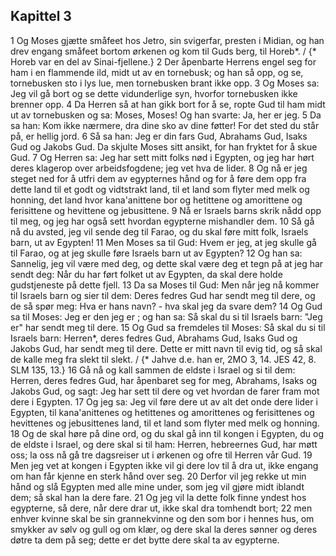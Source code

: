 ## Kapittel 3

1 Og Moses gjætte småfeet hos Jetro, sin svigerfar, presten i Midian, og han drev engang småfeet bortom ørkenen og kom til Guds berg, til Horeb*. / {* Horeb var en del av Sinai-fjellene.}
2 Der åpenbarte Herrens engel seg for ham i en flammende ild, midt ut av en tornebusk; og han så opp, og se, tornebusken sto i lys lue, men tornebusken brant ikke opp.
3 Og Moses sa: Jeg vil gå bort og se dette vidunderlige syn, hvorfor tornebusken ikke brenner opp.
4 Da Herren så at han gikk bort for å se, ropte Gud til ham midt ut av tornebusken og sa: Moses, Moses! Og han svarte: Ja, her er jeg.
5 Da sa han: Kom ikke nærmere, dra dine sko av dine føtter! For det sted du står på, er hellig jord.
6 Så sa han: Jeg er din fars Gud, Abrahams Gud, Isaks Gud og Jakobs Gud. Da skjulte Moses sitt ansikt, for han fryktet for å skue Gud.
7 Og Herren sa: Jeg har sett mitt folks nød i Egypten, og jeg har hørt deres klagerop over arbeidsfogdene; jeg vet hva de lider.
8 Og nå er jeg steget ned for å utfri dem av egypternes hånd og for å føre dem opp fra dette land til et godt og vidtstrakt land, til et land som flyter med melk og honning, det land hvor kana'anittene bor og hetittene og amorittene og ferisittene og hevittene og jebusittene.
9 Nå er Israels barns skrik nådd opp til meg, og jeg har også sett hvordan egypterne mishandler dem.
10 Så gå nå du avsted, jeg vil sende deg til Farao, og du skal føre mitt folk, Israels barn, ut av Egypten!
11 Men Moses sa til Gud: Hvem er jeg, at jeg skulle gå til Farao, og at jeg skulle føre Israels barn ut av Egypten?
12 Og han sa: Sannelig, jeg vil være med deg, og dette skal være deg et tegn på at jeg har sendt deg: Når du har ført folket ut av Egypten, da skal dere holde gudstjeneste på dette fjell.
13 Da sa Moses til Gud: Men når jeg nå kommer til Israels barn og sier til dem: Deres fedres Gud har sendt meg til dere, og de så spør meg: Hva er hans navn? - hva skal jeg da svare dem?
14 Og Gud sa til Moses: Jeg er den jeg er ; og han sa: Så skal du si til Israels barn: "Jeg er" har sendt meg til dere.
15 Og Gud sa fremdeles til Moses: Så skal du si til Israels barn: Herren*, deres fedres Gud, Abrahams Gud, Isaks Gud og Jakobs Gud, har sendt meg til dere. Dette er mitt navn til evig tid, og så skal de kalle meg fra slekt til slekt. / {* Jahve d.e. han er, 2MO 3, 14. JES 42, 8. SLM 135, 13.}
16 Gå nå og kall sammen de eldste i Israel og si til dem: Herren, deres fedres Gud, har åpenbaret seg for meg, Abrahams, Isaks og Jakobs Gud, og sagt: Jeg har sett til dere og vet hvordan de farer fram mot dere i Egypten.
17 Og jeg sa: Jeg vil føre dere ut av alt det onde dere lider i Egypten, til kana'anittenes og hetittenes og amorittenes og ferisittenes og hevittenes og jebusittenes land, til et land som flyter med melk og honning.
18 Og de skal høre på dine ord, og du skal gå inn til kongen i Egypten, du og de eldste i Israel, og dere skal si til ham: Herren, hebreernes Gud, har møtt oss; la oss nå gå tre dagsreiser ut i ørkenen og ofre til Herren vår Gud.
19 Men jeg vet at kongen i Egypten ikke vil gi dere lov til å dra ut, ikke engang om han får kjenne en sterk hånd over seg.
20 Derfor vil jeg rekke ut min hånd og slå Egypten med alle mine under, som jeg vil gjøre midt iblandt dem; så skal han la dere fare.
21 Og jeg vil la dette folk finne yndest hos egypterne, så dere, når dere drar ut, ikke skal dra tomhendt bort;
22 men enhver kvinne skal be sin grannekvinne og den som bor i hennes hus, om smykker av sølv og gull og om klær, og dere skal la deres sønner og deres døtre ta dem på seg; dette er det bytte dere skal ta av egypterne.
